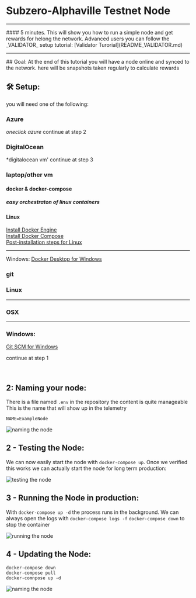 # Subzero-Alphaville Testnet Node
<hr>
#### 5 minutes.
This will show you how to run a simple node and get rewards for helong the network.
Advanced users you can follow the _VALIDATOR_ setup tutorial: [Validator Turorial](README_VALIDATOR.md)
<br/>
<hr>
## Goal:
At the end of this tutorial you will have a node online and synced to the network.
here will be snapshots taken regularly to calculate rewards


## 🛠️ Setup:
you will need one of the following:

### Azure
*oneclick azure*
continue at step 2

### DigitalOcean
*digitalocean vm'
continue at step 3

### laptop/other vm

#### docker & docker-compose
##### easy orchestraton of linux containers

#### Linux
<a href="https://docs.docker.com/engine/install/ubuntu/">Install Docker Engine</a>
<br/>
<a href ="https://docs.docker.com/compose/install/">Install Docker Compose</a>
<br/>
<a href="https://docs.docker.com/engine/install/linux-postinstall/">Post-installation steps for Linux</a>
<hr>
Windows:
<a href="https://hub.docker.com/editions/community/docker-ce-desktop-windows"> 
Docker Desktop for Windows</a>


### git
<h3>Linux</h3>
<a href="https://git-scm.com/download/linux"></a>
<hr>
<h3>OSX</h3>
<a href="https://git-scm.com/download/mac"></a>
<hr>
<h3>Windows:</h3>
<a href="https://git-scm.com/download/win"> 
Git SCM for Windows</a>


continue at step 1

<br/>

## 2: Naming your node:

There is a file named `.env` in the repository the content is quite manageable
This is the name that will show up in the telemetry

```
NAME=ExampleNode
```

![naming the node](images/naming.png)

## 2 - Testing the Node:

We can now easily start the node with `docker-compose up`.
Once we verified this works we can actually start the node for long term production:

![testing the node](images/testing.png)

## 3 - Running the Node in production:

With `docker-compose up -d` the process runs in the background.
We can always open the logs with `docker-compose logs -f`
`docker-compose down` to stop the container

![running the node](images/running.png)

## 4 - Updating the Node:
```
docker-compose down
docker-compose pull
docker-comnpose up -d
```

![naming the node](images/updating.png)
